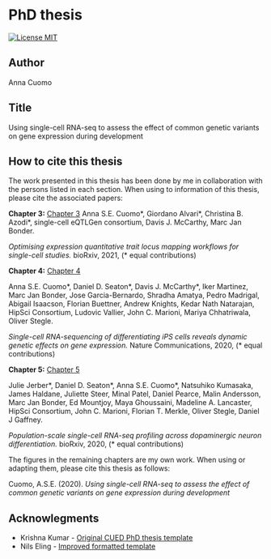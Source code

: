 PhD thesis
========================

[![License MIT](http://img.shields.io/badge/license-MIT-brightgreen.svg)](license.md)

## Author

Anna Cuomo

## Title

Using single-cell RNA-seq to assess the effect of common genetic variants on gene expression during development

## How to cite this thesis

The work presented in this thesis has been done by me in collaboration with the persons listed in each section. 
When using to information of this thesis, please cite the associated papers:

**Chapter 3:** [Chapter 3](https://www.biorxiv.org/content/10.1101/2021.01.20.427401v1)
Anna S.E. Cuomo\*, Giordano Alvari\*, Christina B. Azodi\*, single-cell eQTLGen consortium, Davis J. McCarthy, Marc Jan Bonder.

_Optimising expression quantitative trait locus mapping workflows for single-cell studies._ bioRxiv, 2021, (\* equal contributions) 


**Chapter 4:** [Chapter 4](https://www.nature.com/articles/s41467-020-14457-z)

Anna S.E. Cuomo\*, Daniel D. Seaton\*, Davis J. McCarthy\*, Iker Martinez, Marc Jan Bonder, Jose Garcia-Bernardo, Shradha Amatya, Pedro Madrigal, Abigail Isaacson, Florian Buettner, Andrew Knights, Kedar Nath Natarajan, HipSci Consortium, Ludovic Vallier, John C. Marioni, Mariya Chhatriwala, Oliver Stegle.

_Single-cell RNA-sequencing of differentiating iPS cells reveals dynamic genetic effects on gene expression._ Nature Communications, 2020, (\* equal contributions)

**Chapter 5:** [Chapter 5](https://www.biorxiv.org/content/10.1101/2020.05.21.103820v1)

Julie Jerber\*, Daniel D. Seaton\*, Anna S.E. Cuomo\*, Natsuhiko Kumasaka, James Haldane, Juliette Steer, Minal Patel, Daniel Pearce, Malin Andersson, Marc Jan Bonder, Ed Mountjoy, Maya Ghoussaini, Madeline A. Lancaster, HipSci Consortium, John C. Marioni, Florian T. Merkle, Oliver Stegle, Daniel J Gaffney.

_Population-scale single-cell RNA-seq profiling across dopaminergic neuron differentiation._ bioRxiv, 2020, (\* equal contributions)

The figures in the remaining chapters are my own work. 
When using or adapting them, please cite this thesis as follows:

Cuomo, A.S.E. (2020). _Using single-cell RNA-seq to assess the effect of common genetic variants on gene expression during development_

## Acknowlegments

*   Krishna Kumar - [Original CUED PhD thesis template](https://github.com/kks32/phd-thesis-template)
*   Nils Eling - [Improved formatted template](https://github.com/nilseling/Thesis)

